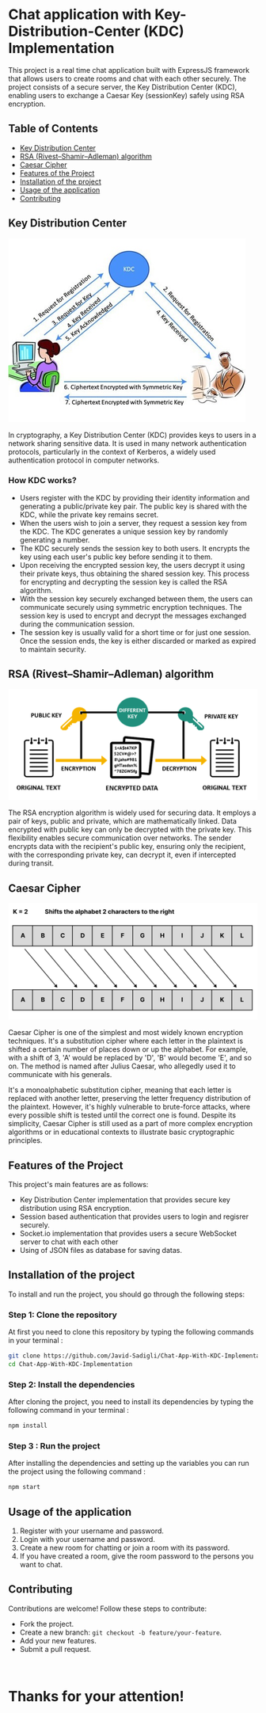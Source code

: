 # Chat application with Key-Distribution-Center (KDC) Implementation

This project is a real time chat application built with ExpressJS framework that allows users to create rooms and chat with each other securely. The project consists of a secure server, the Key Distribution Center (KDC), enabling users to exchange a Caesar Key (sessionKey) safely using RSA encryption. 

## Table of Contents 
* [Key Distribution Center](#key-distribution-center)
* [RSA (Rivest–Shamir–Adleman) algorithm](#rsa-rivestshamiradleman-algorithm)
* [Caesar Cipher](#caesar-cipher)
* [Features of the Project](#features-of-the-project)
* [Installation of the project](#installation-of-the-project)
* [Usage of the application](#usage-of-the-application)
* [Contributing](#contributing)


## Key Distribution Center
![](./readme_images/kdc_schema.jpg)

In cryptography, a Key Distribution Center (KDC) provides keys to users in a network sharing sensitive data. It is used in many network authentication protocols, particularly in the context of Kerberos, a widely used authentication protocol in computer networks.
### How KDC works? 
* Users register with the KDC by providing their identity information and generating a public/private key pair. The public key is shared with the KDC, while the private key remains secret.
* When the users wish to join a server, they request a session key from the KDC. The KDC generates a unique session key by randomly generating a number.
* The KDC securely sends the session key to both users. It encrypts the key using each user's public key before sending it to them.
* Upon receiving the encrypted session key, the users decrypt it using their private keys, thus obtaining the shared session key.
This process for encrypting and decrypting the session key is called the RSA algorithm.
* With the session key securely exchanged between them, the users can communicate securely using symmetric encryption techniques. The session key is used to encrypt and decrypt the messages exchanged during the communication session.
* The session key is usually valid for a short time or for just one session. Once the session ends, the key is either discarded or marked as expired to maintain security.

## RSA (Rivest–Shamir–Adleman) algorithm
![](./readme_images/rsa_image.png)

The RSA encryption algorithm is widely used for securing data. It employs a pair of keys, public and private, which are mathematically linked. Data encrypted with public key can only be decrypted with the private key. This flexibility enables secure communication over networks. The sender encrypts data with the recipient's public key, ensuring only the recipient, with the corresponding private key, can decrypt it, even if intercepted during transit.

## Caesar Cipher 
![](./readme_images/caesarcipher.png)

Caesar Cipher is one of the simplest and most widely known encryption techniques. It's a substitution cipher where each letter in the plaintext is shifted a certain number of places down or up the alphabet. For example, with a shift of 3, 'A' would be replaced by 'D', 'B' would become 'E', and so on. The method is named after Julius Caesar, who allegedly used it to communicate with his generals.

It's a monoalphabetic substitution cipher, meaning that each letter is replaced with another letter, preserving the letter frequency distribution of the plaintext. However, it's highly vulnerable to brute-force attacks, where every possible shift is tested until the correct one is found. Despite its simplicity, Caesar Cipher is still used as a part of more complex encryption algorithms or in educational contexts to illustrate basic cryptographic principles.

## Features of the Project 
This project's main features are as follows: 
* Key Distribution Center implementation that provides secure key distribution using RSA encryption.
* Session based authentication that provides users to login and regisrer securely. 
* Socket.io implementation that provides users a secure WebSocket server to chat with each other
* Using of JSON files as database for saving datas.

## Installation of the project
To install and run the project, you should go through the following steps: 
### Step 1: Clone the repository
At first you need to clone this repository by typing the following commands in your terminal :
```sh 
git clone https://github.com/Javid-Sadigli/Chat-App-With-KDC-Implementation.git 
cd Chat-App-With-KDC-Implementation
```

### Step 2: Install the dependencies 
After cloning the project, you need to install its dependencies by typing the following command in your terminal : 
```sh 
npm install
```

### Step 3 : Run the project
After installing the dependencies and setting up the variables you can run the project using the following command : 

```sh 
npm start
```

## Usage of the application
1. Register with your username and password. 
2. Login with your username and password. 
3. Create a new room for chatting or join a room with its password. 
4. If you have created a room, give the room password to the persons 
   you want to chat. 

## Contributing
Contributions are welcome! Follow these steps to contribute:
* Fork the project.
* Create a new branch: `git checkout -b feature/your-feature`. 
* Add your new features.
* Submit a pull request. 

<br>

# Thanks for your attention! 